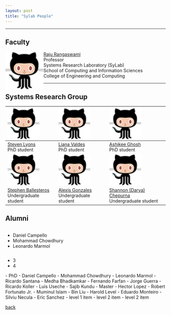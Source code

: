 ```yaml
---
layout: post
title: "Sylab People"
---
```

* * *

## Faculty<br />

<img align="left" src="/images/octocat.png" width="120" />

[Raju Rangaswami](https://users.cs.fiu.edu/~raju/WWW/)<br />
Professor<br />
Systems Research Laboratory (SyLab)<br />
School of Computing and Information Sciences<br />
College of Engineering and Computing<br />

* * *

## Systems Research Group <br />

<img align="left" src="/images/octocat.png" width="100" /> |  <img align="left" src="/images/octocat.png" width="100" /> | <img align="left" src="/images/octocat.png" width="100" />
--|--|--
[Steven Lyons](https://users.cs.fiu.edu/~slyon001/)<br /> PhD student | [Liana Valdes](https://lia54.github.io/) <br /> PhD student|[Ashikee Ghosh](https://lia54.github.io/) <br /> PhD student
<img align="center" src="/images/octocat.png" width="100" /> |  <img align="center" src="/images/octocat.png" width="100" /> | <img align="center" src="/images/octocat.png" width="100" />
[Stephen Ballesteros](https://users.cs.fiu.edu/~slyon001/)<br /> Undergraduate student | [Alexis Gonzales](https://lia54.github.io/) <br /> Undergraduate student|[Shannon (Darya) Chepurna](https://lia54.github.io/) <br /> Undergraduate student


## Alumni <br />

 <ul style="width:100%; float:left;">
      <li>Daniel Campello</li>
      <li>Mohammad Chowdhury</li>
      <li>Leonardo Marmol</li>
   </ul>

   <ul style="width:100%; float:left;">
      <li>3</li>
      <li>4</li>
   </ul>
- PhD
  - Daniel Campello
  - Mohammad Chowdhury
  - Leonardo Marmol
  - Ricardo Santana
  - Medha Bhadkamkar
  - Fernando Farfan
  - Jorge Guerra
  - Ricardo Koller
  - Luis Useche
  - Sajib Kundu
- Master
  - Hector Lopez
  - Robert Fortunato Jr.
  - Muminul Islam
  - Bin Liu
  - Harold Level
  - Eduardo Monteiro 
  - Silviu Necula
  - Eric Sanchez
- level 1 item
  - level 2 item
  - level 2 item

[back](/)
